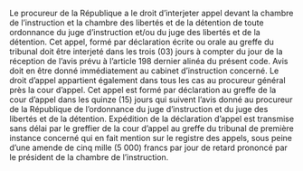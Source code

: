 Le procureur de la République a le droit d’interjeter appel devant la chambre de l’instruction et la chambre des libertés et de la détention de toute ordonnance du juge d’instruction et/ou du juge des libertés et de la détention.
Cet appel, formé par déclaration écrite ou orale au greffe du tribunal doit être interjeté dans les trois (03) jours à compter du jour de la réception de l’avis prévu à l’article 198 dernier alinéa du présent code.
Avis doit en être donné immédiatement au cabinet d’instruction concerné.
Le droit d’appel appartient également dans tous les cas au procureur général près la cour d’appel. Cet appel est formé par déclaration au greffe de la cour d’appel dans les quinze (15) jours qui suivent l’avis donné au procureur de la République de l’ordonnance du juge d’instruction et du juge des libertés et de la détention. Expédition de la déclaration d’appel est transmise sans délai par le greffier de la cour d’appel au greffe du tribunal de première instance concerné qui en fait mention sur le registre des appels, sous peine d’une amende de cinq mille (5 000) francs par jour de retard prononcé par le président de la chambre de l’instruction.
